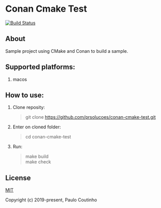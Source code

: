 # Conan Cmake Test

[![Build Status](https://travis-ci.com/prsolucoes/conan-cmake-test.svg?branch=master)](https://travis-ci.com/prsolucoes/conan-cmake-test)

## About

Sample project using CMake and Conan to build a sample.

## Supported platforms:

1. macos

## How to use:

1. Clone reposity:  
    > git clone https://github.com/prsolucoes/conan-cmake-test.git

2. Enter on cloned folder:  
    > cd conan-cmake-test

3. Run:  
    > make build  
    > make check    

## License

[MIT](http://opensource.org/licenses/MIT)

Copyright (c) 2019-present, Paulo Coutinho
